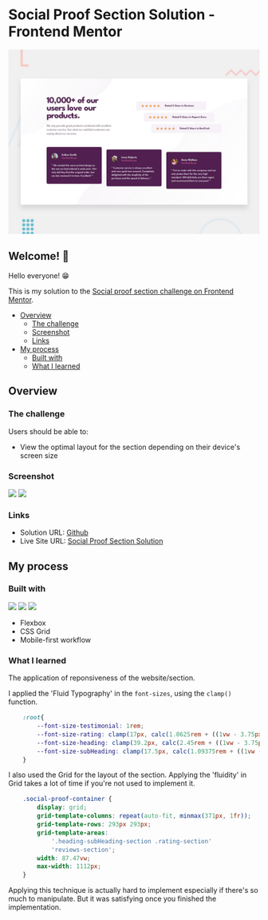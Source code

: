 # Social Proof Section Solution - Frontend Mentor

![Design preview for the Social proof section coding challenge](./design/desktop-preview.jpg)

## Welcome! 👋

Hello everyone! 😁

This is my solution to the [Social proof section challenge on Frontend Mentor](https://www.frontendmentor.io/challenges/social-proof-section-6e0qTv_bA).

- [Overview](#overview)
  - [The challenge](#the-challenge)
  - [Screenshot](#screenshot)
  - [Links](#links)
- [My process](#my-process)
  - [Built with](#built-with)
  - [What I learned](#what-i-learned)


## Overview

### The challenge

Users should be able to:

- View the optimal layout for the section depending on their device's screen size

### Screenshot

![](images/social-proof-section-desktop.png)
![](images/social-proof-section-mobile.png)

### Links

- Solution URL: [Github](https://github.com/daisukeeita/Social-Proof-Component)
- Live Site URL: [Social Proof Section Solution](https://daisukeeita.github.io/Social-Proof-Component/)

## My process

### Built with

<!-- Badges -->

![](https://img.shields.io/badge/HTML5-E34F26?style=for-the-badge&logo=html5&logoColor=white)
![](https://img.shields.io/badge/CSS3-1572B6?style=for-the-badge&logo=css3&logoColor=white)
![](https://img.shields.io/badge/Git-F05032?style=for-the-badge&logo=git&logoColor=white)

- Flexbox
- CSS Grid
- Mobile-first workflow

### What I learned

The application of reponsiveness of the website/section. 

I applied the 'Fluid Typography' in the `font-sizes`, using the `clamp()` function. 

```css
    :root{
        --font-size-testimonial: 1rem;
        --font-size-rating: clamp(17px, calc(1.0625rem + ((1vw - 3.75px) * 0.0939)), 18px);
        --font-size-heading: clamp(39.2px, calc(2.45rem + ((1vw - 3.75px) * 1.3897)), 54px);
        --font-size-subHeading: clamp(17.5px, calc(1.09375rem + ((1vw - 3.75px) * 0.2347)), 20px);
    }
```

I also used the Grid for the layout of the section. Applying the 'fluidity' in Grid takes a lot of time if you're not used to implement it. 

```css
    .social-proof-container {
        display: grid;
        grid-template-columns: repeat(auto-fit, minmax(371px, 1fr));
        grid-template-rows: 293px 293px;
        grid-template-areas: 
            '.heading-subHeading-section .rating-section'
            'reviews-section';
        width: 87.47vw;
        max-width: 1112px;
    }
```

Applying this technique is actually hard to implement especially if there's so much to manipulate. But it was satisfying once you finished the implementation.  
